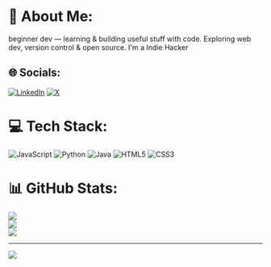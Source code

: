 # 💫 About Me:
beginner dev  — learning & building useful stuff with code. Exploring web dev, version control & open source.
I'm a Indie Hacker


## 🌐 Socials:
[![LinkedIn](https://img.shields.io/badge/LinkedIn-%230077B5.svg?logo=linkedin&logoColor=white)](https://linkedin.com/in/juancarlocastro) [![X](https://img.shields.io/badge/X-black.svg?logo=X&logoColor=white)](https://x.com/jotatxt01) 

# 💻 Tech Stack:
![JavaScript](https://img.shields.io/badge/javascript-%23323330.svg?style=for-the-badge&logo=javascript&logoColor=%23F7DF1E) ![Python](https://img.shields.io/badge/python-3670A0?style=for-the-badge&logo=python&logoColor=ffdd54) ![Java](https://img.shields.io/badge/java-%23ED8B00.svg?style=for-the-badge&logo=openjdk&logoColor=white) ![HTML5](https://img.shields.io/badge/html5-%23E34F26.svg?style=for-the-badge&logo=html5&logoColor=white) ![CSS3](https://img.shields.io/badge/css3-%231572B6.svg?style=for-the-badge&logo=css3&logoColor=white) 
# 📊 GitHub Stats:
![](https://github-readme-stats.vercel.app/api?username=jotatxt&theme=tokyonight&hide_border=false&include_all_commits=false&count_private=false)<br/>
![](https://nirzak-streak-stats.vercel.app/?user=jotatxt&theme=tokyonight&hide_border=false)<br/>
![](https://github-readme-stats.vercel.app/api/top-langs/?username=jotatxt&theme=tokyonight&hide_border=false&include_all_commits=false&count_private=false&layout=compact)

---
[![](https://visitcount.itsvg.in/api?id=jotatxt&icon=0&color=0)](https://visitcount.itsvg.in)

<!-- Proudly created with GPRM ( https://gprm.itsvg.in ) -->
